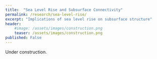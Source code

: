 ```yaml
---
title:  "Sea Level Rise and Subsurface Connectivity"
permalink: /research/sea-level-rise/
excerpt: "Implications of sea level rise on subsurface structure"
header:
    #image: /assets/images/construction.png
    teaser: /assets/images/construction.png
published: False
---
```


Under construction.
